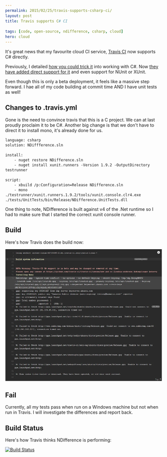 ```yaml
---
permalink: 2015/02/25/travis-supports-csharp-ci/
layout: post
title: Travis supports C# CI

tags: [code, open-source, ndifference, csharp, cloud]
hero: cloud
---
```


It's great news that my favourite cloud CI service, [Travis CI](https://travis-ci.org/)
now supports C# directly.

Previously, I detailed [how you could trick it](http://deejaygraham.github.io/2014/08/13/building-ndifference-in-the-cloud/)
into working with C#. Now [they have added direct support for it](http://docs.travis-ci.com/user/languages/csharp/)
and even support for NUnit or XUnit.

Even though this is only a beta deployment, it feels like a massive step forward. I hae
all of my code building at commit time AND I have unit tests as well!

## Changes to .travis.yml

Gone is the need to convince travis that this is a C project. We can at last
proudly proclaim it to be C#. Another big change is that we don't have to
direct it to install mono, it's already done for us.

    language: csharp
    solution: NDiffference.sln

    install:
    	- nuget restore NDifference.sln
    	- nuget install xunit.runners -Version 1.9.2 -OutputDirectory testrunner

    script:
    	- xbuild /p:Configuration=Release NDifference.sln
    	- mono ./testrunner/xunit.runners.1.9.2/tools/xunit.console.clr4.exe ./tests/UnitTests/bin/Release/NDifference.UnitTests.dll

One thing to note, NDifference is built against v4 of the .Net runtime so I had
to make sure that I started the correct xunit console runner.

## Build

Here's how Travis does the build now:

![Screenshot](/img/posts/travis-supports-cs-ci/travis-build.webp "Travis Working")

## Fail

Currently, all my tests pass when run on a Windows machine but not when run in
Travis. I will investigate the differences and report back.

## Build Status

Here's how Travis thinks NDifference is performing:

<a href="https://travis-ci.org/deejaygraham/ndifference"><img src="https://travis-ci.org/deejaygraham/ndifference.webp?branch=master" alt="Build Status"></a>
